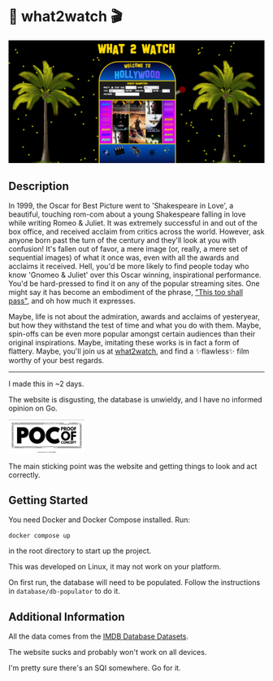 # 🎥 what2watch 🎬
<img src="readme-images/website-screenshot.png">
<ht>


## Description 
<!-- 🧠 -->
In 1999, the Oscar for Best Picture went to 'Shakespeare in Love', a beautiful, touching rom-com about a young Shakespeare falling in love while writing Romeo & Juliet. It was extremely successful in and out of the box office, and received acclaim from critics across the world. However, ask anyone born past the turn of the century and they'll look at you with confusion! It's fallen out of favor, a mere image (or, really, a mere set of sequential images) of what it once was, even with all the awards and acclaims it received. Hell, you'd be more likely to find people today who know 'Gnomeo & Juliet' over this Oscar winning, inspirational performance. You'd be hard-pressed to find it on any of the popular streaming sites. One might say it has become an embodiment of the phrase, ["This too shall pass"](https://en.wikipedia.org/wiki/This_too_shall_pass), and oh how much it expresses. <!-- it's a new, up-and-coming phrase I found on Google -->
 
Maybe, life is not about the admiration, awards and acclaims of yesteryear, but how they withstand the test of time and what you do with them. Maybe, spin-offs can be even more popular amongst certain audiences than their original inspirations. Maybe, imitating these works is in fact a form of flattery. <!-- A little off the mark but whatever. --> Maybe, you'll join us at [what2watch](https://what2watch.taylor-cox.dev/), and find a ✨flawless✨ film worthy of your best regards. 
<!-- 🤮 this whole thing makes me sound so self-important. -->

<hr> <!-- A good horizontal rule to cut the bs. Or inject some? -->

I made this in ~2 days.

The website is disgusting, the database is unwieldy, and I have no informed opinion on Go.
<!-- i'm writing a new musical based off Silicon Valley. this will be in it. -->

<img src="./readme-images/poc2.png" width="150px">

The main sticking point was the website and getting things to look and act correctly.

## Getting Started
You need Docker and Docker Compose installed. Run:
```
docker compose up
```
in the root directory to start up the project. 

This was developed on Linux, it may not work on your platform.

On first run, the database will need to be populated. Follow the instructions in `database/db-populator` to do it.

## Additional Information
All the data comes from the [IMDB Database Datasets](https://datasets.imdbws.com).

The website sucks and probably won't work on all devices.

I'm pretty sure there's an SQI somewhere. Go for it.

<!-- Oh golly gee, a cors issue! Whatever shall I do! -->

<!-- https://external-content.duckduckgo.com/iu/?u=https%3A%2F%2Fstatic2.cbrimages.com%2Fwordpress%2Fwp-content%2Fuploads%2F2019%2F03%2FSpider-Man-Pointing-Meme.jpg&f=1&nofb=1&ipt=b61699bb3f00c8f52cae1ebe2b3d009d4b1c6a70797390653d6b04750b43a6de&ipo=images -->